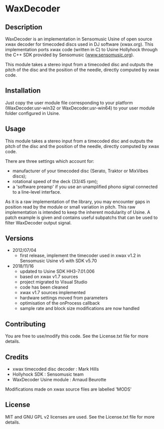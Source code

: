 # WaxDecoder
## Description
WaxDecoder is an implementation in Sensomusic Usine of open source xwax decoder for timecoded discs used in DJ software (xwax.org). This implementation ports xwax code (written in C) to Usine Hollyhock through the C++ SDK provided by Sensomusic (www.sensomusic.org).

This module takes a stereo input from a timecoded disc and outputs the pitch of the disc and the position of the needle, directly computed by xwax code.

## Installation
Just copy the user module file corresponding to your platform (WaxDecoder.usr-win32 or WaxDecoder.usr-win64) to your user module folder configured in Usine.

## Usage
This module takes a stereo input from a timecoded disc and outputs the pitch of the disc and the position of the needle, directly computed by xwax code.

There are three settings which account for:
- manufacturer of your timecoded disc (Serato, Traktor or MixVibes discs);
- rotational speed of the deck (33/45 rpm);
- a 'software preamp' if you use an unamplified phono signal connected to a line-level interface.

As it is a raw implementation of the library, you may encounter gaps in position read by the module or small variation in pitch. This raw implementation is intended to keep the inherent modularity of Usine. A patch example is given and contains useful subpatchs that can be used to filter WaxDecoder output signal.

## Versions 
- 2012/07/04
  - first release, implement the timecoder used in xwax v1.2 in Sensomusic Usine v5 with SDK v5.70
- 2018/11/16
  - updated to Usine SDK HH3-7.01.006
  - based on xwax v1.7 sources
  - project migrated to Visual Studio
  - code has been cleaned
  - xwax v1.7 sources implemented
  - hardware settings moved from parameters
  - optimisation of the onProcess callback
  - sample rate and block size modifications are now handled

## Contributing
You are free to use/modify this code. See the License.txt file for more details.

## Credits
- xwax timecoded disc decoder : Mark Hills
- Hollyhock SDK : Sensomusic team
- WaxDecoder Usine module : Arnaud Beurotte

Modifications made on xwax source files are labelled 'MODS'

## License
MIT and GNU GPL v2 licenses are used. See the License.txt file for more details.
